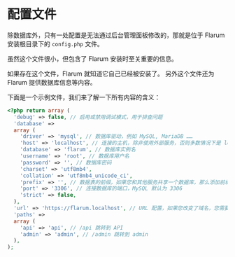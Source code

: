 <template>
  <outdated class="blue"></outdated>
</template>

# 配置文件

除数据库外，只有一处配置是无法通过后台管理面板修改的，那就是位于 Flarum 安装根目录下的 `config.php` 文件。

虽然这个文件很小，但包含了 Flarum 安装时至关重要的信息。

如果存在这个文件，Flarum 就知道它自己已经被安装了。
另外这个文件还为 Flarum 提供数据库信息等内容。

下面是一个示例文件，我们来了解一下所有内容的含义：

```php
<?php return array (
  'debug' => false, // 启用或禁用调试模式，用于排查问题
  'database' =>
  array (
    'driver' => 'mysql', // 数据库驱动，例如 MySQL, MariaDB ……
    'host' => 'localhost', // 连接的主机，除非使用外部服务，否则多数情况下是 localhost
    'database' => 'flarum', // 数据库实例名
    'username' => 'root', // 数据库用户名
    'password' => '', // 数据库密码
    'charset' => 'utf8mb4',
    'collation' => 'utf8mb4_unicode_ci',
    'prefix' => '', // 数据表的前缀，如果您和其他服务共享一个数据库，那么添加前缀会很有用
    'port' => '3306', // 连接数据库的端口，MySQL 默认为 3306
    'strict' => false,
  ),
  'url' => 'https://flarum.localhost', // URL 配置，如果您改变了域名，您需要变更这个
  'paths' =>
  array (
    'api' => 'api', // /api 跳转到 API
    'admin' => 'admin', // /admin 跳转到 admin
  ),
);
```
